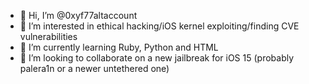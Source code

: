 - 👋 Hi, I’m @0xyf77altaccount
- 👀 I’m interested in ethical hacking/iOS kernel exploiting/finding CVE vulnerabilities
- 🌱 I’m currently learning Ruby, Python and HTML
- 💞️ I’m looking to collaborate on a new jailbreak for iOS 15 (probably palera1n or a newer untethered one)

<!---
0xyf77altaccount/0xyf77altaccount is a ✨ special ✨ repository because its `README.md` (this file) appears on your GitHub profile.
You can click the Preview link to take a look at your changes.
--->
